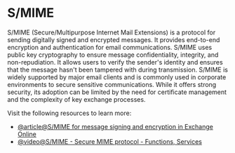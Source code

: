 # S/MIME

S/MIME (Secure/Multipurpose Internet Mail Extensions) is a protocol for sending digitally signed and encrypted messages. It provides end-to-end encryption and authentication for email communications. S/MIME uses public key cryptography to ensure message confidentiality, integrity, and non-repudiation. It allows users to verify the sender's identity and ensures that the message hasn't been tampered with during transmission. S/MIME is widely supported by major email clients and is commonly used in corporate environments to secure sensitive communications. While it offers strong security, its adoption can be limited by the need for certificate management and the complexity of key exchange processes.

Visit the following resources to learn more:

- [@article@S/MIME for message signing and encryption in Exchange Online](https://learn.microsoft.com/en-us/exchange/security-and-compliance/smime-exo/smime-exo)
- [@video@S/MIME - Secure MIME protocol - Functions, Services](https://www.youtube.com/watch?v=0hzmoB7yYfw)